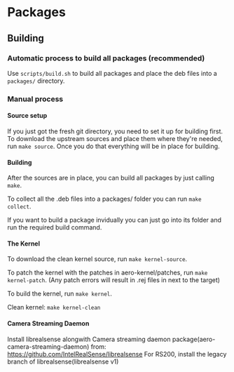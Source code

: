 # Packages

## Building

### Automatic process to build all packages (recommended)

Use `scripts/build.sh` to build all packages and place the deb files into a `packages/` directory.

### Manual process
#### Source setup
If you just got the fresh git directory, you need to set it up for building first.
To download the upstream sources and place them where they're needed, run `make source`.
Once you do that everything will be in place for building.
#### Building
After the sources are in place, you can build all packages by just calling `make`.

To collect all the .deb files into a packages/ folder you can run `make collect`.

If you want to build a package invidually you can just go into its folder and run the required build command.

#### The Kernel
To download the clean kernel source, run `make kernel-source`.

To patch the kernel with the patches in aero-kernel/patches, run `make kernel-patch`.
(Any patch errors will result in .rej files in next to the target)

To build the kernel, run `make kernel`.

Clean kernel: `make kernel-clean`

#### Camera Streaming Daemon
Install librealsense alongwith Camera streaming daemon package(aero-camera-streaming-daemon) from:
			https://github.com/IntelRealSense/librealsense
For RS200, install the legacy branch of librealsense(librealsense v1)
